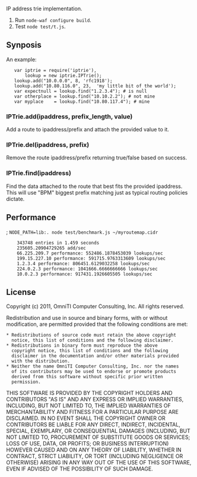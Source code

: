 IP address trie implementation.

1. Run `node-waf configure build`.
2. Test `node test/t.js`.


## Synposis

An example:

       var iptrie = require('iptrie'),
           lookup = new iptrie.IPTrie();
       lookup.add("10.0.0.0", 8, 'rfc1918');
       lookup.add("10.80.116.0", 23,  'my little bit of the world');
       var expectnull = lookup.find("1.2.3.4"); # is null
       var otherplace = lookup.find("10.10.2.2"); # not mine
       var myplace    = lookup.find("10.80.117.4"); # mine

### IPTrie.add(ipaddress, prefix_length, value)

Add a route to ipaddress/prefix and attach the provided value to it.

### IPTrie.del(ipaddress, prefix)

Remove the route ipaddress/prefix returning true/false based on success.

### IPTrie.find(ipaddress)

Find the data attached to the route that best fits the provided
ipaddress. This will use "BPM" biggest prefix matching just as typical
routing policies dictate.

## Performance

; `NODE_PATH=lib:. node test/benchmark.js ~/myroutemap.cidr`

        343748 entries in 1.459 seconds 
        235605.20904729265 add/sec
        66.225.209.7 performance: 552486.1878453039 lookups/sec
        199.15.227.10 performance: 591715.9763313609 lookups/sec
        1.2.3.4 performance: 806451.6129032258 lookups/sec
        224.0.2.3 performance: 1041666.6666666666 lookups/sec
        10.0.2.3 performance: 917431.1926605505 lookups/sec

## License

Copyright (c) 2011, OmniTI Computer Consulting, Inc.
All rights reserved.

Redistribution and use in source and binary forms, with or without
modification, are permitted provided that the following conditions are
met:

    * Redistributions of source code must retain the above copyright
      notice, this list of conditions and the following disclaimer.
    * Redistributions in binary form must reproduce the above
      copyright notice, this list of conditions and the following
      disclaimer in the documentation and/or other materials provided
      with the distribution.
    * Neither the name OmniTI Computer Consulting, Inc. nor the names
      of its contributors may be used to endorse or promote products
      derived from this software without specific prior written
      permission.

THIS SOFTWARE IS PROVIDED BY THE COPYRIGHT HOLDERS AND CONTRIBUTORS
"AS IS" AND ANY EXPRESS OR IMPLIED WARRANTIES, INCLUDING, BUT NOT
LIMITED TO, THE IMPLIED WARRANTIES OF MERCHANTABILITY AND FITNESS FOR
A PARTICULAR PURPOSE ARE DISCLAIMED. IN NO EVENT SHALL THE COPYRIGHT
OWNER OR CONTRIBUTORS BE LIABLE FOR ANY DIRECT, INDIRECT, INCIDENTAL,
SPECIAL, EXEMPLARY, OR CONSEQUENTIAL DAMAGES (INCLUDING, BUT NOT
LIMITED TO, PROCUREMENT OF SUBSTITUTE GOODS OR SERVICES; LOSS OF USE,
DATA, OR PROFITS; OR BUSINESS INTERRUPTION) HOWEVER CAUSED AND ON ANY
THEORY OF LIABILITY, WHETHER IN CONTRACT, STRICT LIABILITY, OR TORT
(INCLUDING NEGLIGENCE OR OTHERWISE) ARISING IN ANY WAY OUT OF THE USE
OF THIS SOFTWARE, EVEN IF ADVISED OF THE POSSIBILITY OF SUCH DAMAGE.

